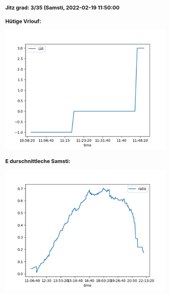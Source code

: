 ### Jitz grad: 3/35 (Samsti, 2022-02-19 11:50:00

### Hütige Vrlouf:
![Graph](Today.png)

### E durschnittleche Samsti:
![Graph](Samsti.png)
